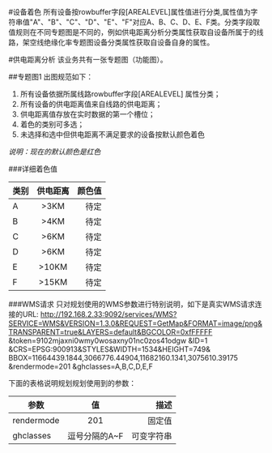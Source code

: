 
#设备着色
所有设备按rowbuffer字段[AREALEVEL]属性值进行分类,属性值为字符串值"A"、"B"、"C"、"D"、"E"、"F"对应A、B、C、D、E、F类。分类字段取值规则在不同专题图是不同的，例如供电距离分析分类属性获取自设备所属于的线路，架空线绝缘化率专题图设备分类属性获取自设备自身的属性。

#供电距离分析
该业务共有一张专题图（功能图）。

##专题图1
出图规范如下：

1. 所有设备依据所属线路rowbuffer字段[AREALEVEL] 属性分类；
2. 所有设备的供电距离值来自线路的供电距离；
3. 供电距离值存放在实时数据的第一个槽位；
4. 着色的类别可多选；
5. 未选择和选中但供电距离不满足要求的设备按默认颜色着色

*说明：现在的默认颜色是红色*

###详细着色值

| 类别   | 供电距离 |  颜色值  |
| -------|:--------:| --------:|
| A      | >3KM     | 待定     |
| B      | >4KM     | 待定     |
| C      | >6KM     | 待定     |
| D      | >6KM     | 待定     |
| E      | >10KM    | 待定     |
| F      | >15KM    | 待定     |

###WMS请求
只对规划使用的WMS参数进行特别说明，如下是真实WMS请求连接的URL:
http://192.168.2.33:9092/services/WMS?SERVICE=WMS&VERSION=1.3.0&REQUEST=GetMap&FORMAT=image/png&TRANSPARENT=true&LAYERS=default&BGCOLOR=0xfFFFFF
&token=9102mjaxni0wmy0wosaxny01nc0zos41odgw
&ID=1
&CRS=EPSG:900913&STYLES&WIDTH=1534&HEIGHT=749&
BBOX=11664439.1844,3066776.44904,11682160.1341,3075610.39175
&rendermode=201
&ghclasses=A,B,C,D,E,F

下面的表格说明规划规划使用到的参数：

| 参数   	     | 值		  		     |  描述       |
| -------------|:---------------:| -----------:|
| rendermode   | 201     		     | 固定值      |
| ghclasses    | 逗号分隔的A~F   | 可变字符串  |

